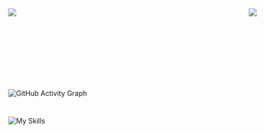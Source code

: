 <h1 align="center">
  <img align="left" src="https://visitor-badge.laobi.icu/badge?page_id=DarlingUUi.DarlingUUi" />
  <img align="right" src="https://img.shields.io/github/followers/DarlingUUi?label=Follow&style=social" />
</h1>

<img height="150px" />

![GitHub Activity Graph](https://activity-graph.herokuapp.com/graph?username=DarlingUUi&bg_color=000000&color=edffff&line=00ffff&point=ffffff&area=true&hide_border=true&radius=11)

<h1 align="center"></h1>

![My Skills](https://skillicons.dev/icons?i=js,html,css,ts,nextjs,react,unity,tailwind,graphql,astro,nodejs,git,express,postgres)
